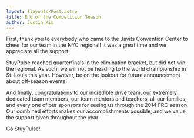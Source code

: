 ```yaml
---
layout: $layouts/Post.astro
title: End of the Competition Season
author: Justin Kim
---
```

First, thank you to everybody who came to the Javits Convention Center to cheer for our team in the NYC regional! It was a great time and we appreciate all the support.

StuyPulse reached quarterfinals in the elimination bracket, but did not win the regional. As such, we will not be heading to the world championship in St. Louis this year. However, be on the lookout for future announcement about off-season events!

And finally, congratulations to our incredible drive team, our extremely dedicated team members, our team mentors and teachers, all our families, and every one of our sponsors for seeing us through the 2014 FRC season. Our combined efforts makes our accomplishments possible, and we value the support given throughout the year.

Go StuyPulse!
